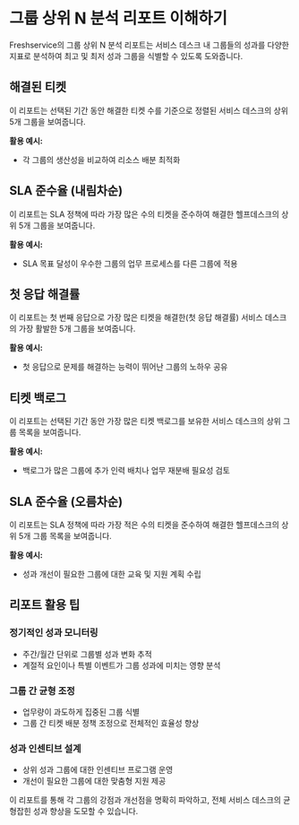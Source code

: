 # 그룹 상위 N 분석 리포트 이해하기

Freshservice의 그룹 상위 N 분석 리포트는 서비스 데스크 내 그룹들의 성과를 다양한 지표로 분석하여 최고 및 최저 성과 그룹을 식별할 수 있도록 도와줍니다.

## 해결된 티켓

이 리포트는 선택된 기간 동안 해결한 티켓 수를 기준으로 정렬된 서비스 데스크의 상위 5개 그룹을 보여줍니다.

**활용 예시:**
- 각 그룹의 생산성을 비교하여 리소스 배분 최적화

## SLA 준수율 (내림차순)

이 리포트는 SLA 정책에 따라 가장 많은 수의 티켓을 준수하여 해결한 헬프데스크의 상위 5개 그룹을 보여줍니다.

**활용 예시:**
- SLA 목표 달성이 우수한 그룹의 업무 프로세스를 다른 그룹에 적용

## 첫 응답 해결률

이 리포트는 첫 번째 응답으로 가장 많은 티켓을 해결한(첫 응답 해결률) 서비스 데스크의 가장 활발한 5개 그룹을 보여줍니다.

**활용 예시:**
- 첫 응답으로 문제를 해결하는 능력이 뛰어난 그룹의 노하우 공유

## 티켓 백로그

이 리포트는 선택된 기간 동안 가장 많은 티켓 백로그를 보유한 서비스 데스크의 상위 그룹 목록을 보여줍니다.

**활용 예시:**
- 백로그가 많은 그룹에 추가 인력 배치나 업무 재분배 필요성 검토

## SLA 준수율 (오름차순)

이 리포트는 SLA 정책에 따라 가장 적은 수의 티켓을 준수하여 해결한 헬프데스크의 상위 5개 그룹 목록을 보여줍니다.

**활용 예시:**
- 성과 개선이 필요한 그룹에 대한 교육 및 지원 계획 수립

## 리포트 활용 팁

### 정기적인 성과 모니터링
- 주간/월간 단위로 그룹별 성과 변화 추적
- 계절적 요인이나 특별 이벤트가 그룹 성과에 미치는 영향 분석

### 그룹 간 균형 조정
- 업무량이 과도하게 집중된 그룹 식별
- 그룹 간 티켓 배분 정책 조정으로 전체적인 효율성 향상

### 성과 인센티브 설계
- 상위 성과 그룹에 대한 인센티브 프로그램 운영
- 개선이 필요한 그룹에 대한 맞춤형 지원 제공

이 리포트를 통해 각 그룹의 강점과 개선점을 명확히 파악하고, 전체 서비스 데스크의 균형잡힌 성과 향상을 도모할 수 있습니다.